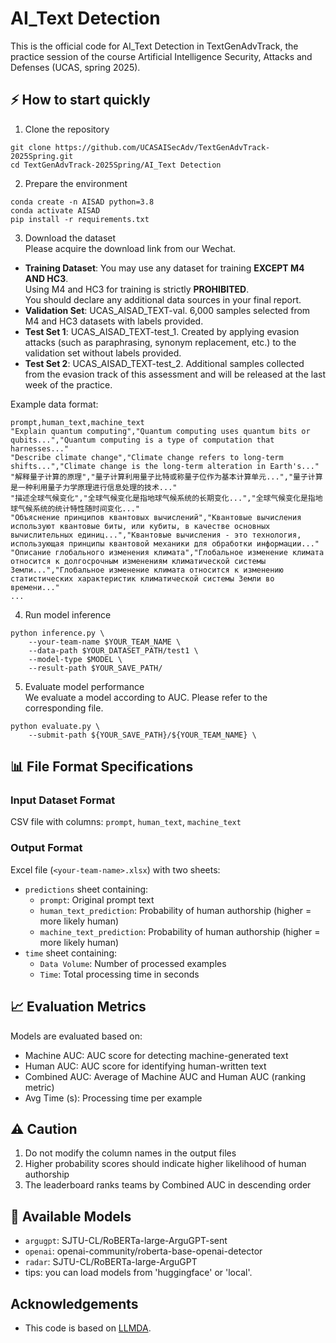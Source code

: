 # AI_Text Detection

This is the official code for AI_Text Detection in TextGenAdvTrack, the practice session of the course Artificial Intelligence Security, Attacks and Defenses (UCAS, spring 2025).

## ⚡ How to start quickly

1. Clone the repository
```
git clone https://github.com/UCASAISecAdv/TextGenAdvTrack-2025Spring.git
cd TextGenAdvTrack-2025Spring/AI_Text Detection
```

2. Prepare the environment
```
conda create -n AISAD python=3.8
conda activate AISAD
pip install -r requirements.txt
```

3. Download the dataset \
Please acquire the download link from our Wechat. 
- **Training Dataset**: You may use any dataset for training  **EXCEPT M4 AND HC3**. \
  Using M4 and HC3 for training is strictly **PROHIBITED**. \
  You should declare any additional data sources in your final report.
- **Validation Set**: UCAS_AISAD_TEXT-val. 6,000 samples selected from M4 and HC3 datasets with labels provided.
- **Test Set 1**: UCAS_AISAD_TEXT-test_1. Created by applying evasion attacks (such as paraphrasing, synonym replacement, etc.) to the validation set without labels provided.
- **Test Set 2**: UCAS_AISAD_TEXT-test_2. Additional samples collected from the evasion track of this assessment and will be released at the last week of the practice.

Example data format:
```csv
prompt,human_text,machine_text
"Explain quantum computing","Quantum computing uses quantum bits or qubits...","Quantum computing is a type of computation that harnesses..."
"Describe climate change","Climate change refers to long-term shifts...","Climate change is the long-term alteration in Earth's..."
"解释量子计算的原理","量子计算利用量子比特或称量子位作为基本计算单元...","量子计算是一种利用量子力学原理进行信息处理的技术..."
"描述全球气候变化","全球气候变化是指地球气候系统的长期变化...","全球气候变化是指地球气候系统的统计特性随时间变化..."
"Объяснение принципов квантовых вычислений","Квантовые вычисления используют квантовые биты, или кубиты, в качестве основных вычислительных единиц...","Квантовые вычисления - это технология, использующая принципы квантовой механики для обработки информации..."
"Описание глобального изменения климата","Глобальное изменение климата относится к долгосрочным изменениям климатической системы Земли...","Глобальное изменение климата относится к изменению статистических характеристик климатической системы Земли во времени..."
...
```

4. Run model inference
```
python inference.py \
    --your-team-name $YOUR_TEAM_NAME \
    --data-path $YOUR_DATASET_PATH/test1 \
    --model-type $MODEL \
    --result-path $YOUR_SAVE_PATH/
```

5. Evaluate model performance \
We evaluate a model according to AUC. Please refer to the corresponding file.
```
python evaluate.py \
    --submit-path ${YOUR_SAVE_PATH}/${YOUR_TEAM_NAME} \
```

## 📊 File Format Specifications

### Input Dataset Format
CSV file with columns: `prompt`, `human_text`, `machine_text`

### Output Format
Excel file (`<your-team-name>.xlsx`) with two sheets:
- `predictions` sheet containing:
  - `prompt`: Original prompt text
  - `human_text_prediction`: Probability of human authorship (higher = more likely human)
  - `machine_text_prediction`: Probability of human authorship (higher = more likely human)
- `time` sheet containing:
  - `Data Volume`: Number of processed examples
  - `Time`: Total processing time in seconds


## 📈 Evaluation Metrics
Models are evaluated based on:
- Machine AUC: AUC score for detecting machine-generated text
- Human AUC: AUC score for identifying human-written text
- Combined AUC: Average of Machine AUC and Human AUC (ranking metric)
- Avg Time (s): Processing time per example


## ⚠️ Caution
1. Do not modify the column names in the output files
2. Higher probability scores should indicate higher likelihood of human authorship
3. The leaderboard ranks teams by Combined AUC in descending order


## 🔧 Available Models
- `argugpt`: SJTU-CL/RoBERTa-large-ArguGPT-sent
- `openai`: openai-community/roberta-base-openai-detector
- `radar`: SJTU-CL/RoBERTa-large-ArguGPT
- tips: you can load models from 'huggingface' or 'local'.

## Acknowledgements
- This code is based on [LLMDA](https://github.com/ShushantaTUD/LLMDA).
